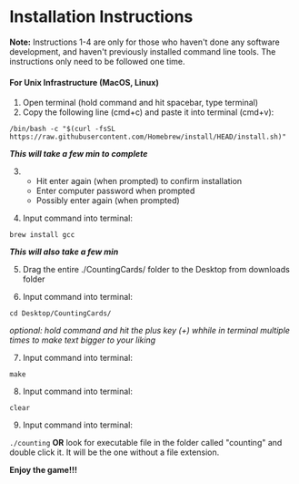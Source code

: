 # Installation Instructions

**Note:** 
Instructions 1-4 are only for those who haven't done any software development, and haven't previously installed command line tools. The instructions only need to be followed one time. 

#### For Unix Infrastructure (MacOS, Linux)

1. Open terminal (hold command and hit spacebar, type terminal)
2. Copy the following line (cmd+c) and paste it into terminal (cmd+v):

``` /bin/bash -c "$(curl -fsSL https://raw.githubusercontent.com/Homebrew/install/HEAD/install.sh)" ```

***This will take a few min to complete***

3. - Hit enter again (when prompted) to confirm installation
   - Enter computer password when prompted
   - Possibly enter again (when prompted)

4. Input command into terminal:

 ``` brew install gcc ```

***This will also take a few min***

5. Drag the entire ./CountingCards/ folder to the Desktop from downloads folder

6. Input command into terminal:

``` cd Desktop/CountingCards/ ```

*optional: hold command and hit the plus key (+) whhile in terminal multiple times to make text bigger to your liking*

7. Input command into terminal: 

``` make ```

8. Input command into terminal:

``` clear ```

9. Input command into terminal:

``` ./counting ```
**OR**
look for executable file in the folder called "counting" and double click it. It will be the one without a file extension.

**Enjoy the game!!!**